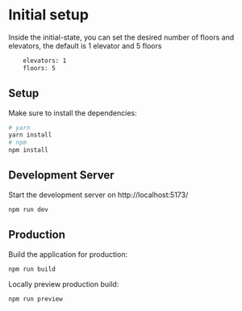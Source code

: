 # Initial setup

Inside the initial-state, you can set the desired number of floors and elevators, the default is 1 elevator and 5 floors

```bash
    elevators: 1
    floors: 5
```

## Setup

Make sure to install the dependencies:

```bash
# yarn
yarn install
# npm
npm install
```

## Development Server

Start the development server on http://localhost:5173/

```bash
npm run dev
```

## Production

Build the application for production:

```bash
npm run build
```

Locally preview production build:

```bash
npm run preview
```
